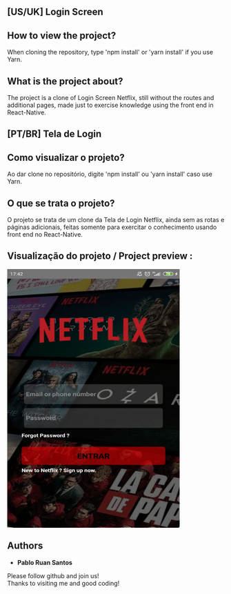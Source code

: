 ## [US/UK] Login Screen

## How to view the project?
When cloning the repository, type 'npm install' or 'yarn install' if you use Yarn.


## What is the project about?
The project is a clone of Login Screen Netflix, still without the routes and additional pages, made just to exercise knowledge using the front end in React-Native.


## [PT/BR] Tela de Login

## Como visualizar o projeto?
Ao dar clone no repositório, digite 'npm install' ou 'yarn install' caso use Yarn.

## O que se trata o projeto?
O projeto se trata de um clone da Tela de Login Netflix, ainda sem as rotas e páginas adicionais, feitas somente para exercitar o conhecimento usando front end no React-Native.


## Visualização do projeto / Project preview :

<img align="center" alt="Login-Screen" height="600" width="400" src="https://github.com/PabloRuanP/React-Native-Login/blob/master/src/img/LoginScreen.jpeg"></br>
##

## Authors

* **Pablo Ruan Santos** 

Please follow github and join us!<br>
Thanks to visiting me and good coding!
